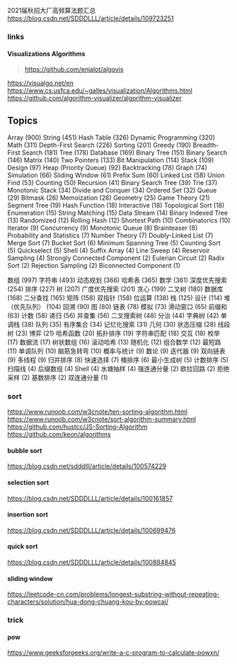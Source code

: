 
2021届秋招大厂高频算法题汇总
<https://blog.csdn.net/SDDDLLL/article/details/109723251>






### links



#### Visualizations Algorithms

> <https://github.com/enjalot/algovis>

<https://visualgo.net/en>
<https://www.cs.usfca.edu/~galles/visualization/Algorithms.html>
<https://github.com/algorithm-visualizer/algorithm-visualizer>



## Topics

Array (900)
String (451)
Hash Table (326)
Dynamic Programming (320)
Math (311)
Depth-First Search (226)
Sorting (201)
Greedy (190)
Breadth-First Search (181)
Tree (178)
Database (169)
Binary Tree (151)
Binary Search (146)
Matrix (140)
Two Pointers (133)
Bit Manipulation (114)
Stack (109)
Design (97)
Heap (Priority Queue) (92)
Backtracking (78)
Graph (74)
Simulation (66)
Sliding Window (61)
Prefix Sum (60)
Linked List (58)
Union Find (53)
Counting (50)
Recursion (41)
Binary Search Tree (39)
Trie (37)
Monotonic Stack (34)
Divide and Conquer (34)
Ordered Set (32)
Queue (29)
Bitmask (26)
Memoization (26)
Geometry (25)
Game Theory (21)
Segment Tree (19)
Hash Function (18)
Interactive (18)
Topological Sort (18)
Enumeration (15)
String Matching (15)
Data Stream (14)
Binary Indexed Tree (13)
Randomized (12)
Rolling Hash (12)
Shortest Path (10)
Combinatorics (10)
Iterator (9)
Concurrency (9)
Monotonic Queue (8)
Brainteaser (8)
Probability and Statistics (7)
Number Theory (7)
Doubly-Linked List (7)
Merge Sort (7)
Bucket Sort (6)
Minimum Spanning Tree (5)
Counting Sort (5)
Quickselect (5)
Shell (4)
Suffix Array (4)
Line Sweep (4)
Reservoir Sampling (4)
Strongly Connected Component (2)
Eulerian Circuit (2)
Radix Sort (2)
Rejection Sampling (2)
Biconnected Component (1)


数组 (997)
字符串 (493)
动态规划 (366)
哈希表 (365)
数学 (361)
深度优先搜索 (254)
排序 (227)
树 (207)
广度优先搜索 (201)
贪心 (199)
二叉树 (180)
数据库 (168)
二分查找 (165)
矩阵 (158)
双指针 (158)
位运算 (138)
栈 (125)
设计 (114)
堆（优先队列） (104)
回溯 (90)
图 (80)
链表 (78)
模拟 (73)
滑动窗口 (65)
前缀和 (63)
计数 (58)
递归 (56)
并查集 (56)
二叉搜索树 (48)
分治 (44)
字典树 (42)
单调栈 (38)
队列 (35)
有序集合 (34)
记忆化搜索 (31)
几何 (30)
状态压缩 (28)
线段树 (23)
博弈 (21)
哈希函数 (20)
拓扑排序 (19)
字符串匹配 (18)
交互 (18)
枚举 (17)
数据流 (17)
树状数组 (16)
滚动哈希 (13)
随机化 (12)
组合数学 (12)
最短路 (11)
单调队列 (10)
脑筋急转弯 (10)
概率与统计 (9)
数论 (9)
迭代器 (9)
双向链表 (9)
多线程 (9)
归并排序 (8)
快速选择 (7)
桶排序 (6)
最小生成树 (5)
计数排序 (5)
扫描线 (4)
后缀数组 (4)
Shell (4)
水塘抽样 (4)
强连通分量 (2)
欧拉回路 (2)
拒绝采样 (2)
基数排序 (2)
双连通分量 (1)



### sort

<https://www.runoob.com/w3cnote/ten-sorting-algorithm.html>
<https://www.runoob.com/w3cnote/sort-algorithm-summary.html>
<https://github.com/hustcc/JS-Sorting-Algorithm>
<https://github.com/keon/algorithms>



#### bubble sort

<https://blog.csdn.net/sdddlll/article/details/100574229>



#### selection sort

<https://blog.csdn.net/SDDDLLL/article/details/100161857>



#### insertion sort

<https://blog.csdn.net/SDDDLLL/article/details/100699476>



#### quick sort

<https://blog.csdn.net/SDDDLLL/article/details/100884845>



#### sliding window

<https://leetcode-cn.com/problems/longest-substring-without-repeating-characters/solution/hua-dong-chuang-kou-by-powcai/>



### trick



#### pow

<https://www.geeksforgeeks.org/write-a-c-program-to-calculate-powxn/>
